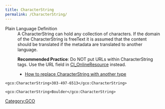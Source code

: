 ```yaml
---
title: CharacterString
permalink: /CharacterString/
---
```


<dl>
<dt>
Plain Language Definition
</dt>
<dd>
A CharacterString can hold any collection of characters. If the domain of the CharacterString is freeText it is assumed that the content should be translated if the metadata are translated to another language.

**Recommended Practice**: Do NOT put URLs within CharacterString tags. Use the URL field in [CI_OnlineResource](/CI_OnlineResource "wikilink") instead.

-   [How to replace CharacterString with another type](/Character_String_Extended_Types "wikilink")

</dd>
</dl>

[New Page]: # (/new-page)

    <gco:CharacterString>303-497-6513</gco:CharacterString>

    <gco:CharacterString>Boulder</gco:CharacterString>

[Category:GCO](/Category:GCO "wikilink")